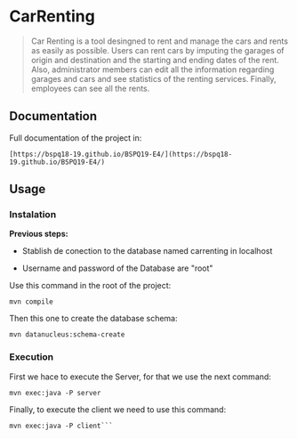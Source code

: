 # CarRenting
 
> Car Renting is a tool desingned to rent and manage the cars and rents as easily as possible. Users can rent cars by imputing the garages of origin and destination and the starting and ending dates of the rent. Also, administrator members can edit all the information regarding garages and cars and see statistics of the renting services. Finally, employees can see all the rents. 
 
## Documentation
Full documentation of the project in:
```
[https://bspq18-19.github.io/BSPQ19-E4/](https://bspq18-19.github.io/BSPQ19-E4/)
```

## Usage


### Instalation


**Previous steps:**

* Stablish de conection to the database named carrenting in localhost

* Username and password of the Database are "root"

Use this command in the root of the project:

```
mvn compile
```


Then this one to create the database schema:

```
mvn datanucleus:schema-create
```

### Execution

First we hace to execute the Server, for that we use the next command:

```
mvn exec:java -P server
```

Finally, to execute the client we need to use this command:

```
mvn exec:java -P client```
